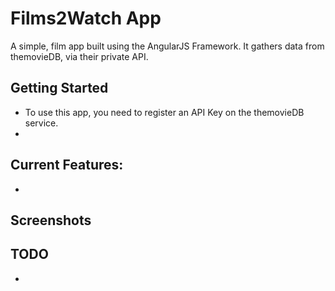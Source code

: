# Films2Watch App

A simple, film app built using the AngularJS Framework. It gathers data from themovieDB, via their private API.

## Getting Started 

 * To use this app, you need to register an API Key on the themovieDB service.
 * 

## Current Features:
 * 
 

## Screenshots


## TODO
 * 
